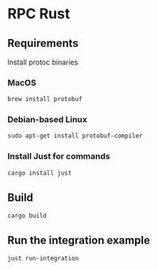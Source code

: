 # RPC Rust

## Requirements

Install protoc binaries

### MacOS
```bash
brew install protobuf
```

### Debian-based Linux
```bash
sudo apt-get install protobuf-compiler
```

### Install Just for commands
```bash
cargo install just
```

## Build

`cargo build`

## Run the integration example

`just run-integration`
